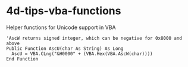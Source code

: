 # 4d-tips-vba-functions
Helper functions for Unicode support in VBA

```vba
'AscW returns signed integer, which can be negative for 0x8000 and above
Public Function AscU(char As String) As Long
  AscU = VBA.CLng("&H0000" + (VBA.Hex(VBA.AscW(char))))
End Function
```
